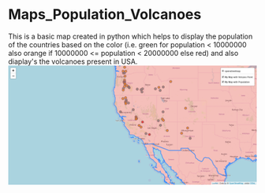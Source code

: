 # Maps_Population_Volcanoes
This is a basic map created in python which helps to display the population of the countries based on the color (i.e. green for population &lt; 10000000 also orange if 10000000 &lt;= population &lt; 20000000 else red) and also diaplay's the volcanoes present in USA.
![](https://raw.githubusercontent.com/HusainKagalwala07/Maps_Population_Volcanoes/master/screencapture-file-C-Users-hussa-Desktop-WebMap-Map1-html-2020-02-19-21_15_05.png)
